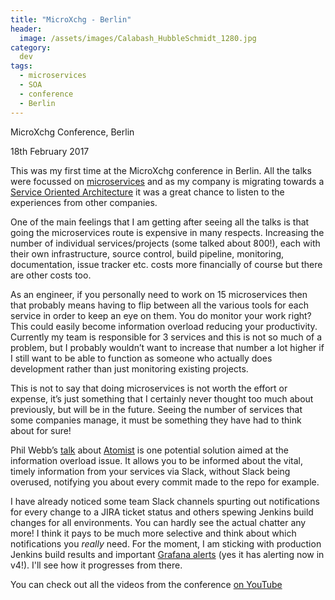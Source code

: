```yaml
---
title: "MicroXchg - Berlin"
header:
  image: /assets/images/Calabash_HubbleSchmidt_1280.jpg
category:
  dev
tags:
  - microservices
  - SOA
  - conference
  - Berlin
---
```


MicroXchg Conference, Berlin

18th February 2017

This was my first time at the MicroXchg conference in Berlin. All the talks were
focussed on [microservices](https://en.wikipedia.org/wiki/Microservices) and as my company is migrating towards a 
[Service Oriented 
Architecture](https://en.wikipedia.org/wiki/Service-oriented_architecture)
 it was a great chance to listen to the experiences from other companies. 

One of the main feelings that I am getting after seeing all the talks is that going 
the microservices route is expensive in many respects. Increasing the number of 
individual services/projects (some talked about 800!), each with their own 
infrastructure, source control, build pipeline, monitoring, documentation, issue 
tracker etc. costs more financially of course but there are other costs too.

As an engineer, if you personally need to work on 15 microservices then that probably means 
having to flip between all the various tools for each service in order to keep an eye on 
them. You do monitor your work right? This could easily become information overload 
reducing your productivity. Currently my team is responsible for 3 services and this 
is not so much of a problem, but I probably wouldn’t want to increase that number a 
lot higher if I still want to be able to function as someone who actually does 
development rather than just monitoring existing projects. 

This is not to say that doing microservices is not worth the effort or expense, it’s
 just something that I certainly never thought too much about previously, but will be in the 
 future. Seeing the number of services that some companies manage, it must be something 
 they have had to think about for sure!

Phil Webb’s [talk](https://www.youtube.com/watch?v=61ym_VES6qg) about [Atomist](http://docs.atomist.com/) 
is one potential solution aimed at the information overload issue. It allows you to be 
informed about the vital, timely information from your services via Slack, without Slack 
being overused, notifying you about every commit made to the repo for example. 

I have already noticed some team Slack channels spurting out notifications for every 
change to a JIRA ticket status and others spewing Jenkins build changes for all environments. 
You can hardly see the actual chatter any more! I think it pays to be much more selective and
think about which notifications you *really* need. For the moment, I am sticking with production 
Jenkins build results and important [Grafana alerts](http://docs.grafana.org/alerting/rules/)
(yes it has alerting now in v4!). I'll see how it progresses from there.

You can check out all the videos from the conference [on YouTube](https://www.youtube.com/channel/UCGCbB8TPtYMQmJwYVogcPjg)
